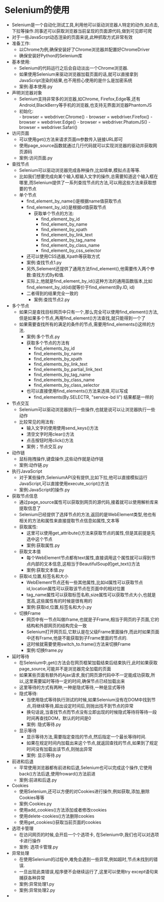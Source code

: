 # Selenium的使用
- Selenium是一个自动化测试工具,利用他可以驱动浏览器人特定的动作,如点击,下拉等操作.同事还可以获取浏览器当前呈现的页面源代码,做到可见即可爬
- 对于一些JavaScrpt动态渲染的页面来说,此种抓取方式非常有效
- 准备工作:
    - 以Chrome为例,确保安装好了Chrome浏览器并配置好ChromeDriver
    - 确保安装好Python的Selenium库
- 基本使用:
    - Selenium的代码运行之后会自动淡出一个Chrome浏览器.
    - 如果使用Selenium来驱动浏览器加载页面的话,就可以直接拿到JavaScript渲染的结果,也不用担心使用的是什么是加密系统
    - 案例:基本使用.py
- 声明浏览器对象
    - Selenium支持非常多的浏览器,如Chrome, Firefox,Edge等,还有Android,BlackBerry等手机的浏览器,也支持无界面浏览器PhantomJS
    - 初始化:   
            - browser = webdriver.Chrome()
            - browser = webdriver.Firefox()
            - browser = webdriver.Edge()
            - browser = webdriver.PhatomJS()
            - browser = webdriver.Safari()
- 访问页面
    - 可以使用get()方法来请求页面m参数传入链接URL即可
    - 使用page_source函数就通过几行代码就可以实现浏览器的驱动并获取网页源码
    - 案例:访问页面.py
- 查找节点
    - Selenium可以驱动浏览器完成各种操作,比如填单,模拟点击等等.
    - 比如我们想要完成向某个输入框输入文字的操作,总需要知道这个输入框在哪里,而Selenium提供了一系列查找节点的方法,可以用这些方法来获取想要的节点
    - 单个节点
        - find_element_by_name()是根据name值获取节点
        - find_element_by_id()是根据id值获取节点
            - 获取单个节点的方法:
                - find_element_by_id
                - find_element_by_name
                - find_element_by_xpath
                - find_element_by_link_text
                - find_element_by_tag_name
                - find_element_by_class_name
                - find_element_by_css_selector
        - 还可以使用CSS选器,Xpath等获取方式
        - 案例:查找节点1.py
        - 另外,Selement还提供了通用方法find_element(),他需要传入两个参数:查找方式By和值.
        - 实际上,他就是find_element_by_id()这种方法的通用函数版本,比如find_element_by_id(id)就等价于find_element(By.ID, id)
        - 二者得到的结果完全一致的
            - 案例:查找节点2.py
- 多个节点
    - 如果只是查找目标网页中只有一个,那么完全可以使用find_element()方法,但是如果多个节点,再用find_element()方法查找,就只能得到一个了
    - 如果需要查找所有的满足的条件的节点,需要用find_elements()这样的方法.
        - 案例:多个节点.py
        - 获取多个节点的方法有
            - find_elements_by_id
            - find_elements_by_name
            - find_elements_by_xpath
            - find_elements_by_link_text
            - find_elements_by_partial_link_text
            - find_elements_by_tag_name
            - find_elements_by_class_name
            - find_elements_by_class_selector
        - 也可以直接使用find_elements()方法来选择,可以写成
            - find_elements(By.SELECTR, "service-bd li")
            结果都是一样的
- 节点交互
    - Selenium可以驱动浏览器执行一些操作,也就是说可以让浏览器执行一些动作
    - 比较常见的用法有:
        - 输入文字的使用使用send_keys()方法
        - 清空文字时用clear()方法
        - 点击按钮时用click()方法
        - 案例；节点交互.py
- 动作链
    - 鼠标拖拽操作,键盘操作,这些动作就是动作链
    - 案例:动作链.py
- 执行JavaScript
    - 对于某些操作,SeleniumAPI没有提供,比如下拉,他可以直接模拟运行JavaScript,可以直接使用execute_script()方法
    - 案例:JavaScript的操作.py
- 获取节点信息
    - 通过page_source属性可以获取到网页的源代码,接着就可以使用解析库来提取信息了
    - Selenium已经提供了选择节点的方法,返回的是WebElement类型,他也有相关的方法和属性来直接提取节点信息如属性,文本等
    - 获取属性:
        - 这里可以使用get_attribute()方法来获取节点的属性,但是其前提是先选中这个节点
        - 案例:获取属性.py
    - 获取文本值
        - 每个WebElement节点都有text属性,直接调用这个属性就可以得到节点内部的文本信息,这相当于BeautifulSoup的get_text()方法
        - 案例:获取文本值.py
    - 获取id,位置,标签名和大小
        - WebElement节点还有一些其他属性,比如id属性可以获取节点id,location属性可以获取该节点在页面中的相对位置
        - tag_name属性可以获取标签名称,size属性可以获取节点大小,也就是宽高,这些属性有的时候是很有用的
        - 案例:获取id,位置,标签名和大小.py
    - 切换Frame
        - 网页中有一节点叫做iframe,也就是子Frame,相当于网页的子页面,它的结构和外部网页的结构完全一致
        - Selenium打开网页后,它默认是在父级Frame里面操作,而此时如果页面中还有Frame,他是不能获取到子Frame里面的节点的.
        - 这时候就需要使用switch_to.frame()方法来切换Frame
        - 案例:切换frame.py
- 延时等待
    - 在Selenium中,get()方法会在网页框架加载结束后结束执行,此时如果获取page_source,可能并不是浏览器完全加载的页面
    - 如果某些页面有额外的Ajax请求,我们网页源代码中不一定能成功获取,所以,这里需要延时等待一定的时间,确保节点已经加载出来
    - 这里等待的方式有两种,一种是隐式等待,一种是显式等待
    - 隐式等待:
        - 当使用隐式等待执行测试的时候,如果Selenium没有在DOM中找到节点,将继续等待,超出设定时间后,则抛出找不到节点的异常
        - 换句话说,当查找节点而节点没有立即出现的时候隐式等待将等待一段时间再查找DOM，默认的时间是0
        - 案例: 隐式等待.py
    - 显示等待
        - 显示等待方法,需要指定查找的节点,然后指定一个最长等待时间.
        - 如果在规定时间内加载出来这个节点,就返回查找的节点,如果到了规定时间没有加载出该节点,则抛出异常
        - 案例: 显示等待.py
- 前进和后退
    - 平常使用浏览器都有前进和后退,Selenium也可以完成这个操作,它使用back()方法后退,使用froward()方法前进
    - 案例:前进和后退.py
- Cookies
    - 使用Selenium,还可以方便的对Cookies进行操作,例如获取,添加,删除Cookies等等
    - 案例:Cookies.py
    - 使用add_cookies()方法添加或者修改cookies
    - 使用delete-cookies()方法删除cookies
    - 使用get_cookies()获取当前页面的cookies
- 选项卡管理
    - 在访问网页的时候,会开启一个个选项卡, 在Selenium中,我们也可以对选项卡进行操作
    - 案例: 选项卡管理.py
- 异常处理
    - 在使用Selenium的过程中,难免会遇到一些异常,例如超时,节点未找到的错误.
    - 一旦出现此类错误,程序便不会继续运行了,这里可以使用try except语句来捕获各种异常
    - 案例:异常处理1.py
    - 案例:异常处理2.py
- 
    
